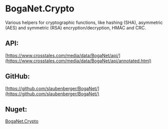 # BogaNet.Crypto
Various helpers for cryptographic functions, like hashing (SHA), asymmetric (AES) and symmetric (RSA) encryption/decryption, HMAC and CRC.

## API:
[https://www.crosstales.com/media/data/BogaNet/api/](https://www.crosstales.com/media/data/BogaNet/api/annotated.html)

## GitHub:
[https://github.com/slaubenberger/BogaNet/](https://github.com/slaubenberger/BogaNet/)

## Nuget:
[BogaNet.Crypto](https://www.nuget.org/packages/BogaNet.Crypto/)